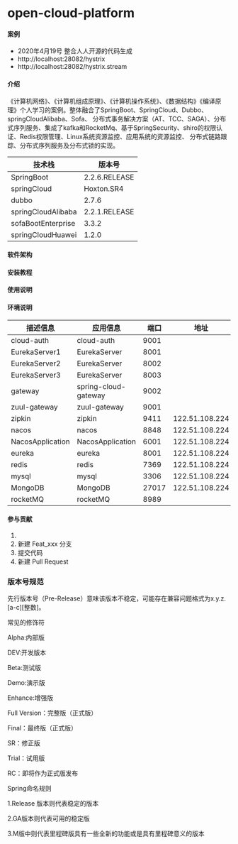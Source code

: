 # open-cloud-platform
#### 案例
* 2020年4月19号 整合人人开源的代码生成
* http://localhost:28082/hystrix
* http://localhost:28082/hystrix.stream
#### 介绍
《计算机网络》、《计算机组成原理》、《计算机操作系统》、《数据结构》《编译原理》 ​		个人学习的案例。整体融合了SpringBoot、SpringCloud、Dubbo、springCloudAlibaba、Sofa、 分布式事务解决方案（AT、TCC、SAGA）、分布式序列服务、集成了kafka和RocketMq、基于SpringSecurity、shiro的权限认证、Redis权限管理、Linux系统资源监控、应用系统的资源监控、  分布式链路跟踪、分布式序列服务及分布式锁的实现。

| 技术栈             | 版本号        |      
| ------------------ | ------------- | 
| SpringBoot         | 2.2.6.RELEASE |      
| springCloud        | Hoxton.SR4    |      
| dubbo              | 2.7.6         |      
| springCloudAlibaba | 2.2.1.RELEASE |      
| sofaBootEnterprise | 3.3.2         |      
| springCloudHuawei  | 1.2.0         |      

#### 软件架构

#### 安装教程

#### 使用说明

#### 环境说明

| 描述信息 | 应用信息 | 端口 | 地址 |
| --- | ---| --- | --- |
| cloud-auth | cloud-auth | 9001  |  |
| EurekaServer1 | EurekaServer | 8001  |  |
| EurekaServer2 | EurekaServer | 8002  |  |
| EurekaServer3 | EurekaServer | 8003  |  |
| gateway | spring-cloud-gateway | 9002  |  |
| zuul-gateway | zuul-gateway | 9001  |  |
| zipkin | zipkin | 9411  |122.51.108.224  |
| nacos | nacos | 8848  |122.51.108.224  |
| NacosApplication | NacosApplication | 6001  |122.51.108.224  |
| eureka | eureka | 8001  | 122.51.108.224 |
| redis | redis | 7369  | 122.51.108.224 |
| mysql | mysql | 3306  | 122.51.108.224 |
| MongoDB |  MongoDB | 27017  | 122.51.108.224 |
| rocketMQ | rocketMQ | 8989  |  |



#### 参与贡献

1. 
2. 新建 Feat_xxx 分支
3. 提交代码
4. 新建 Pull Request


### 版本号规范

先行版本号（Pre-Release）意味该版本不稳定，可能存在兼容问题格式为x.y.z.[a-c][整数]。

常见的修饰符

Alpha:内部版

DEV:开发版本

Beta:测试版

Demo:演示版

Enhance:增强版

Full Version：完整版（正式版）

Final：最终版（正式版）

SR：修正版

Trial：试用版

RC：即将作为正式版发布

Spring命名规则

1.Release 版本则代表稳定的版本

2.GA版本则代表可用的稳定版

3.M版中则代表里程碑版具有一些全新的功能或是具有里程碑意义的版本
